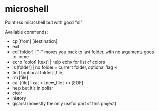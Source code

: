 # microshell
Pointless microshell but with good "sl"

Available commends:
- cp [from] [destination]
- exit
- cd [folder] | "-" moves you back to last folder, with no arguments goes to home
- echo [color] [text] | help echo for list of colors
- ls [folder] | no folder = current folder, optional flag -l
- find [optional folder] [file]
- rm [file]
- cat [file] | cat > [new_file] << [EOF]
- help but it's in polish
- clear
- history
- giga/sl (honestly the only useful part of this project)
